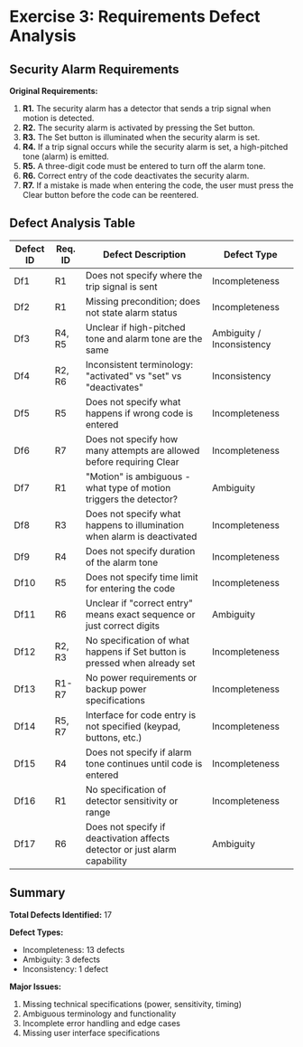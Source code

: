 # Exercise 3: Requirements Defect Analysis

## Security Alarm Requirements

**Original Requirements:**

1. **R1.** The security alarm has a detector that sends a trip signal when motion is detected.
2. **R2.** The security alarm is activated by pressing the Set button.
3. **R3.** The Set button is illuminated when the security alarm is set.
4. **R4.** If a trip signal occurs while the security alarm is set, a high-pitched tone (alarm) is emitted.
5. **R5.** A three-digit code must be entered to turn off the alarm tone.
6. **R6.** Correct entry of the code deactivates the security alarm.
7. **R7.** If a mistake is made when entering the code, the user must press the Clear button before the code can be reentered.

## Defect Analysis Table

| Defect ID | Req. ID | Defect Description | Defect Type |
|-----------|---------|-------------------|-------------|
| Df1 | R1 | Does not specify where the trip signal is sent | Incompleteness |
| Df2 | R1 | Missing precondition; does not state alarm status | Incompleteness |
| Df3 | R4, R5 | Unclear if high-pitched tone and alarm tone are the same | Ambiguity / Inconsistency |
| Df4 | R2, R6 | Inconsistent terminology: "activated" vs "set" vs "deactivates" | Inconsistency |
| Df5 | R5 | Does not specify what happens if wrong code is entered | Incompleteness |
| Df6 | R7 | Does not specify how many attempts are allowed before requiring Clear | Incompleteness |
| Df7 | R1 | "Motion" is ambiguous - what type of motion triggers the detector? | Ambiguity |
| Df8 | R3 | Does not specify what happens to illumination when alarm is deactivated | Incompleteness |
| Df9 | R4 | Does not specify duration of the alarm tone | Incompleteness |
| Df10 | R5 | Does not specify time limit for entering the code | Incompleteness |
| Df11 | R6 | Unclear if "correct entry" means exact sequence or just correct digits | Ambiguity |
| Df12 | R2, R3 | No specification of what happens if Set button is pressed when already set | Incompleteness |
| Df13 | R1-R7 | No power requirements or backup power specifications | Incompleteness |
| Df14 | R5, R7 | Interface for code entry is not specified (keypad, buttons, etc.) | Incompleteness |
| Df15 | R4 | Does not specify if alarm tone continues until code is entered | Incompleteness |
| Df16 | R1 | No specification of detector sensitivity or range | Incompleteness |
| Df17 | R6 | Does not specify if deactivation affects detector or just alarm capability | Ambiguity |

## Summary

**Total Defects Identified:** 17

**Defect Types:**
- Incompleteness: 13 defects
- Ambiguity: 3 defects  
- Inconsistency: 1 defect

**Major Issues:**
1. Missing technical specifications (power, sensitivity, timing)
2. Ambiguous terminology and functionality
3. Incomplete error handling and edge cases
4. Missing user interface specifications
